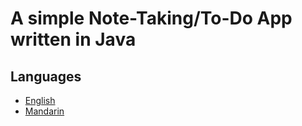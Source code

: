 # A simple Note-Taking/To-Do App written in Java

## Languages

- [English](/docs/en/Readme.md)
- [Mandarin](/docs/zh/Readme.md)
